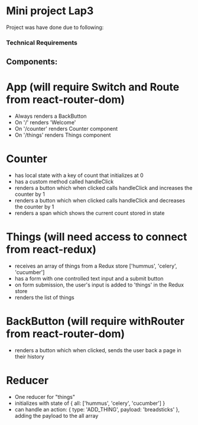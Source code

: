 
# Mini project Lap3

Project was have done due to following:

### Technical Requirements

## Components:

# App (will require Switch and Route from react-router-dom)
- Always renders a BackButton
- On '/' renders 'Welcome'
- On '/counter' renders Counter component
- On '/things' renders Things component
# Counter
- has local state with a key of count that initializes at 0
- has a custom method called handleClick
- renders a button which when clicked calls handleClick and increases the counter by 1
- renders a button which when clicked calls handleClick and decreases the counter by 1
- renders a span which shows the current count stored in state

# Things (will need access to connect from react-redux)
- receives an array of things from a Redux store ['hummus', 'celery', 'cucumber']
- has a form with one controlled text input and a submit button
- on form submission, the user's input is added to 'things' in the Redux store
- renders the list of things

# BackButton (will require withRouter from react-router-dom)
- renders a button which when clicked, sends the user back a page in their history

# Reducer
- One reducer for "things"
- initializes with state of { all: ['hummus', 'celery', 'cucumber'] }
- can handle an action: { type: 'ADD_THING', payload: 'breadsticks' }, adding the payload to the all array 
